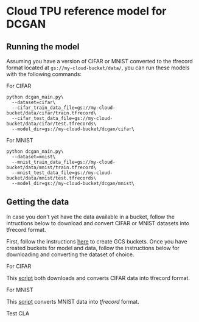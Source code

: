 # Cloud TPU reference model for DCGAN



## Running the model

Assuming you have a version of CIFAR or MNIST converted to the tfrecord format located
at `gs://my-cloud-bucket/data/`, you can run these models with the 
following commands:

For CIFAR
```
python dcgan_main.py\ 
  --dataset=cifar\
  --cifar_train_data_file=gs://my-cloud-bucket/data/cifar/train.tfrecord\
  --cifar_test_data_file=gs://my-cloud-bucket/data/cifar/test.tfrecords\
  --model_dir=gs://my-cloud-bucket/dcgan/cifar\

```

For MNIST
```
python dcgan_main.py\ 
  --dataset=mnist\
  --mnist_train_data_file=gs://my-cloud-bucket/data/mnist/train.tfrecord\
  --mnist_test_data_file=gs://my-cloud-bucket/data/mnist/test.tfrecords\
  --model_dir=gs://my-cloud-bucket/dcgan/mnist\
```


## Getting the data

In case you don't yet have the data available in a bucket, follow the intructions
below to download and convert CIFAR or MNIST datasets into tfrecord format.

First, follow the instructions [here](https://cloud.google.com/storage/docs/creating-buckets) to create GCS buckets. Once
you have created buckets for model and data, follow the instructions below for downloading and converting the dataset of choice.

For CIFAR

This [script](https://github.com/tensorflow/models/blob/master/tutorials/image/cifar10_estimator/generate_cifar10_tfrecords.py)
both downloads and converts CIFAR data into tfrecord format.


For MNIST

This [script](https://github.com/tensorflow/tensorflow/blob/master/tensorflow/examples/how_tos/reading_data/convert_to_records.py)
converts MNIST data into *tfrecord* format.

Test CLA
